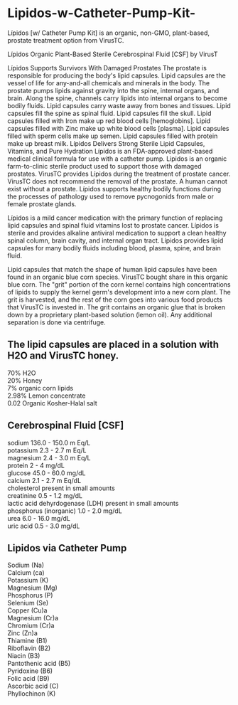 # Lipidos-w-Catheter-Pump-Kit-
Lípidos [w/ Catheter Pump Kit] is an organic, non-GMO, plant-based, prostate treatment option from VirusTC.

 
Lípidos Organic Plant-Based Sterile Cerebrospinal Fluid [CSF] by VirusT


Lípidos Supports Survivors With Damaged Prostates
The prostate is responsible for producing the body's lipid capsules. Lipid capsules are the vessel of life for any-and-all chemicals and minerals in the body. The prostate pumps lipids against gravity into the spine, internal organs, and brain. Along the spine, channels carry lipids into internal organs to become bodily fluids. Lipid capsules carry waste away from bones and tissues.
Lipid capsules fill the spine as spinal fluid.
Lipid capsules fill the skull.
Lipid capsules filled with Iron make up red blood cells [hemoglobins].
Lipid capsules filled with Zinc make up white blood cells [plasma].
Lipid capsules filled with sperm cells make up semen.
Lipid capsules filled with protein make up breast milk.
Lípidos Delivers Strong Sterile Lipid Capsules, Vitamins, and Pure Hydration
Lípidos is an FDA-approved plant-based medical clinical formula for use with a catheter pump. Lipidos is an organic farm-to-clinic sterile product used to support those with damaged prostates. VirusTC provides Lípidos during the treatment of prostate cancer. VirusTC does not recommend the removal of the prostate. A human cannot exist without a prostate. Lípidos supports healthy bodily functions during the processes of pathology used to remove pycnogonids from male or female prostate glands.


Lípidos is a mild cancer medication with the primary function of replacing lipid capsules and spinal fluid vitamins lost to prostate cancer. Lípidos is sterile and provides alkaline antiviral medication to support a clean healthy spinal column, brain cavity, and internal organ tract. Lípidos provides lipid capsules for many bodily fluids including blood, plasma, spine, and brain fluid.


Lipid capsules that match the shape of human lipid capsules have been found in an organic blue corn species. VirusTC bought share in this organic blue corn. The "grit" portion of the corn kernel contains high concentrations of lipids to supply the kernel germ's development into a new corn plant. The grit is harvested, and the rest of the corn goes into various food products that VirusTC is invested in. The grit contains an organic glue that is broken down by a proprietary plant-based solution (lemon oil). Any additional separation is done via centrifuge.

## The lipid capsules are placed in a solution with H2O and VirusTC honey.<br>
70% H2O<br>
20% Honey<br>
7% organic corn lipids<br>
2.98% Lemon concentrate<br>
0.02 Organic Kosher-Halal salt


## Cerebrospinal Fluid [CSF]<br>
sodium	136.0 - 150.0 m Eq/L<br>
potassium	2.3 - 2.7 m Eq/L<br>
magnesium	2.4 - 3.0 m Eq/L<br>
protein	2 - 4 mg/dL<br>
glucose	45.0 - 60.0 mg/dL<br>
calcium	2.1 - 2.7 m Eq/dL<br>
cholesterol	present in small amounts<br>
creatinine	0.5 - 1.2 mg/dL<br>
lactic acid dehyrdogenase (LDH)	present in small amounts<br>
phosphorus (inorganic)	1.0 - 2.0 mg/dL<br>
urea	6.0 - 16.0 mg/dL<br>
uric acid	0.5 - 3.0 mg/dL<br>

## Lipidos via Catheter Pump<br>
Sodium (Na)<br>
Calcium (ca)<br>
Potassium (K)<br>
Magnesium (Mg)<br>
Phosphorus (P)<br>
Selenium (Se)<br>
Copper (Cu)a<br>
Magnesium (Cr)a<br>
Chromium (Cr)a<br>
Zinc (Zn)a<br>
Thiamine (B1)<br>
Riboflavin (B2)<br>
Niacin (B3)<br>
Pantothenic acid (B5)<br>
Pyridoxine (B6)<br>
Folic acid (B9)<br>
Ascorbic acid (C)<br>
Phyllochinon (K)<br>

